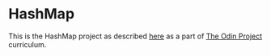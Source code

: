 # HashMap

This is the HashMap project as described [here](https://www.theodinproject.com/lessons/javascript-hashmap) as a part of [The Odin Project](https://www.theodinproject.com) curriculum.